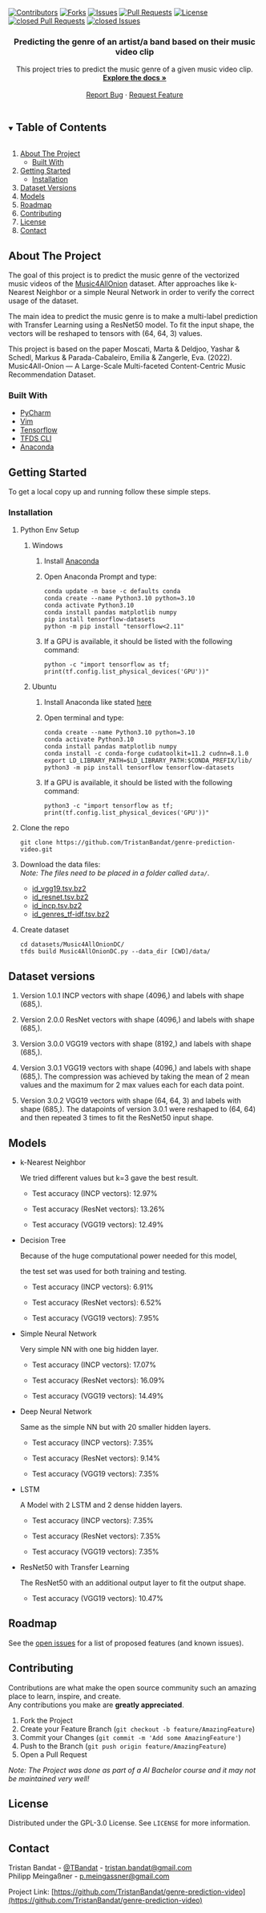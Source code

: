 [![Contributors][contributors-shield]][contributors-url]
[![Forks][forks-shield]][forks-url]
[![Issues][issues-shield]][issues-url]
[![Pull Requests][pulls-shield]][pulls-url]
[![License][license-shield]][license-url]
[![closed Pull Requests][closed_pulls-shield]][closed_pulls-url]
[![closed Issues][closed_issues-shield]][closed_issues-url]

<!-- PROJECT LOGO -->

<p align="center">
  <!-- <a href="https://github.com/TristanBandat/genre-prediction-video">
    <img src="images/logo.png" alt="Logo" width="80" height="80">
  </a> -->
  <h3 align="center">Predicting the genre of an artist/a band based on their music video clip</h3>
  <p align="center">
    This project tries to predict the music genre of a given music video clip.
    <br />
    <a href="https://github.com/TristanBandat/genre-prediction-video"><strong>Explore the docs »</strong></a>
    <br />
    <br />
    <!-- <a href="https://github.com/TristanBandat/genre-prediction-video">View Demo</a>
    · -->
    <a href="https://github.com/TristanBandat/genre-prediction-video/issues">Report Bug</a>
    ·
    <a href="https://github.com/TristanBandat/genre-prediction-video/issues">Request Feature</a>
  </p>
<!-- </p> -->

<!-- TABLE OF CONTENTS -->

<details open="open">
  <summary><h2 style="display: inline-block">Table of Contents</h2></summary>
  <ol>
    <li>
      <a href="#about-the-project">About The Project</a>
      <ul>
        <li><a href="#built-with">Built With</a></li>
      </ul>
    </li>
    <li>
      <a href="#getting-started">Getting Started</a>
      <ul>
        <!-- <li><a href="#prerequisites">Prerequisites</a></li> -->
        <li><a href="#installation">Installation</a></li>
      </ul>
    </li>
    <li><a href="#datasets">Dataset Versions</a></li>
    <li><a href="#models">Models</a></li>
    <li><a href="#roadmap">Roadmap</a></li>
    <li><a href="#contributing">Contributing</a></li>
    <li><a href="#license">License</a></li>
    <li><a href="#contact">Contact</a></li>
    <!-- <li><a href="#acknowledgements">Acknowledgements</a></li> -->
  </ol>
</details>

<!-- ABOUT THE PROJECT -->

## About The Project

<!-- [![Product Name Screen Shot][product-screenshot]](https://example.com) -->

The goal of this project is to predict the music genre of the vectorized music videos of the [Music4AllOnion](https://zenodo.org/record/6609677/#.Y85AXXbMJaY) dataset. After approaches like k-Nearest Neighbor or a simple Neural Network in order to verify the correct usage of the dataset.

The main idea to predict the music genre is to make a multi-label prediction with Transfer Learning using a ResNet50 model. To fit the input shape, the vectors will be reshaped to tensors with (64, 64, 3) values. 

This project is based on the paper Moscati, Marta & Deldjoo, Yashar & Schedl, Markus & Parada-Cabaleiro, Emilia & Zangerle, Eva. (2022). Music4All-Onion — A Large-Scale Multi-faceted Content-Centric Music Recommendation Dataset. 

### Built With

* [PyCharm](https://www.jetbrains.com/pycharm/)
* [Vim](https://www.vim.org/)
* [Tensorflow](https://www.tensorflow.org/)
* [TFDS CLI](https://www.tensorflow.org/datasets/cli)
* [Anaconda](https://www.anaconda.com/)

<!-- GETTING STARTED -->

## Getting Started

To get a local copy up and running follow these simple steps.

<!-- ### Prerequisites

This is an example of how to list things you need to use the software and how to install them.
* npm
  ```sh
  npm install npm@latest -g
  ``` -->

### Installation

1. Python Env Setup <br>
   
   1. Windows 
      
      1. Install [Anaconda](https://www.anaconda.com/)
      
      2. Open Anaconda Prompt and type:
         
         ```shell
         conda update -n base -c defaults conda
         conda create --name Python3.10 python=3.10
         conda activate Python3.10
         conda install pandas matplotlib numpy
         pip install tensorflow-datasets
         python -m pip install "tensorflow<2.11"
         ```
      
      3. If a GPU is available, it should be listed with the following command:
         
         ```shell
         python -c "import tensorflow as tf; print(tf.config.list_physical_devices('GPU'))"
         ```
   
   2. Ubuntu
      
      1. Install Anaconda like stated [here](https://docs.anaconda.com/anaconda/install/linux/)
      
      2. Open terminal and type:
         
         ```shell
         conda create --name Python3.10 python=3.10
         conda activate Python3.10
         conda install pandas matplotlib numpy
         conda install -c conda-forge cudatoolkit=11.2 cudnn=8.1.0
         export LD_LIBRARY_PATH=$LD_LIBRARY_PATH:$CONDA_PREFIX/lib/
         python3 -m pip install tensorflow tensorflow-datasets
         ```
      
      3. If a GPU is available, it should be listed with the following command:
         
         ```shell
         python3 -c "import tensorflow as tf; print(tf.config.list_physical_devices('GPU'))"
         ```

2. Clone the repo
   
   ```shell
   git clone https://github.com/TristanBandat/genre-prediction-video.git
   ```

3. Download the data files:<br>
   _Note: The files need to be placed in a folder called `data/`._
   
   * [id_vgg19.tsv.bz2](https://zenodo.org/record/6609677/files/id_vgg19.tsv.bz2?download=1)
   * [id_resnet.tsv.bz2](https://zenodo.org/record/6609677/files/id_resnet.tsv.bz2?download=1)
   * [id_incp.tsv.bz2](https://zenodo.org/record/6609677/files/id_incp.tsv.bz2?download=1)
   * [id_genres_tf-idf.tsv.bz2](https://zenodo.org/record/6609677/files/id_genres_tf-idf.tsv.bz2?download=1)

4. Create dataset<br>
   
   ```shell
   cd datasets/Music4AllOnionDC/
   tfds build Music4AllOnionDC.py --data_dir [CWD]/data/
   ```

<!-- USAGE EXAMPLES -->

## Dataset versions

1. Version 1.0.1
   INCP vectors with shape (4096,) and labels with shape (685,).

2. Version 2.0.0
   ResNet vectors with shape (4096,) and labels with shape (685,).

3. Version 3.0.0
   VGG19 vectors with shape (8192,) and labels with shape (685,).

4. Version 3.0.1
   VGG19 vectors with shape (4096,) and labels with shape (685,).
   The compression was achieved by taking the mean of 2 mean values and the maximum for 2 max values each for each data point.

5. Version 3.0.2
   VGG19 vectors with shape (64, 64, 3) and labels with shape (685,).
   The datapoints of version 3.0.1 were reshaped to (64, 64) and then repeated 3 times to fit the ResNet50 input shape.



## Models

- k-Nearest Neighbor
  
  We tried different values but k=3 gave the best result.
  
  * Test accuracy (INCP vectors): 12.97%
  
  * Test accuracy (ResNet vectors): 13.26%
  
  * Test accuracy (VGG19 vectors): 12.49%

- Decision Tree
  
  Because of the huge computational power needed for this model,
  
  the test set was used for both training and testing.
  
  * Test accuracy (INCP vectors): 6.91%
  
  * Test accuracy (ResNet vectors): 6.52%
  
  * Test accuracy (VGG19 vectors): 7.95%

- Simple Neural Network
  
  Very simple NN with one big hidden layer.
  
  * Test accuracy (INCP vectors): 17.07%
  
  * Test accuracy (ResNet vectors): 16.09%
  - Test accuracy (VGG19 vectors): 14.49%

- Deep Neural Network
  
  Same as the simple NN but with 20 smaller hidden layers.
  
  * Test accuracy (INCP vectors): 7.35%
  - Test accuracy (ResNet vectors): 9.14%
  
  - Test accuracy (VGG19 vectors): 7.35%

- LSTM
  
  A Model with 2 LSTM and 2 dense hidden layers.
  
  - Test accuracy (INCP vectors): 7.35%
  
  - Test accuracy (ResNet vectors): 7.35%
  
  - Test accuracy (VGG19 vectors): 7.35%

- ResNet50 with Transfer Learning
  
  The ResNet50 with an additional output layer to fit the output shape.
  
  - Test accuracy (VGG19 vectors): 10.47%

<!-- ROADMAP -->

## Roadmap

See the [open issues](https://github.com/TristanBandat/genre-prediction-video/issues) for a list of proposed features (and known issues).

<!-- CONTRIBUTING -->

## Contributing

Contributions are what make the open source community such an amazing place to learn, inspire, and create.<br> 
Any contributions you make are **greatly appreciated**.

1. Fork the Project
2. Create your Feature Branch (`git checkout -b feature/AmazingFeature`)
3. Commit your Changes (`git commit -m 'Add some AmazingFeature'`)
4. Push to the Branch (`git push origin feature/AmazingFeature`)
5. Open a Pull Request

_Note: The Project was done as part of a AI Bachelor course and it may not be maintained very well!_

<!-- LICENSE -->

## License

Distributed under the GPL-3.0 License. See `LICENSE` for more information.

<!-- CONTACT -->

## Contact

Tristan Bandat - [@TBandat](https://twitter.com/TBandat) - tristan.bandat@gmail.com <br>Philipp Meingaßner - p.meingassner@gmail.com

Project Link: [https://github.com/TristanBandat/genre-prediction-video](https://github.com/TristanBandat/genre-prediction-video)

<!-- ACKNOWLEDGEMENTS 
## Acknowledgements

* []()
* []()
* []()

-->

<!-- MARKDOWN LINKS & IMAGES -->

<!-- https://www.markdownguide.org/basic-syntax/#reference-style-links -->

[contributors-shield]: https://img.shields.io/github/contributors/TristanBandat/genre-prediction-video.svg?style=for-the-badge
[contributors-url]: https://github.com/TristanBandat/genre-prediction-video/graphs/contributors
[forks-shield]: https://img.shields.io/github/forks/TristanBandat/genre-prediction-video.svg?style=for-the-badge
[forks-url]: https://github.com/TristanBandat/genre-prediction-video/network/members
[issues-shield]: https://img.shields.io/github/issues/TristanBandat/genre-prediction-video.svg?style=for-the-badge
[issues-url]: https://github.com/TristanBandat/genre-prediction-video/issues
[pulls-shield]: https://img.shields.io/github/issues-pr/TristanBandat/genre-prediction-video.svg?style=for-the-badge
[pulls-url]: https://github.com/TristanBandat/genre-prediction-video/pulls
[license-shield]: https://img.shields.io/github/license/TristanBandat/genre-prediction-video.svg?style=for-the-badge
[license-url]: https://github.com/TristanBandat/genre-prediction-video/blob/master/LICENSE.txt
[closed_pulls-shield]: https://img.shields.io/github/issues-pr-closed/TristanBandat/genre-prediction-video?style=for-the-badge
[closed_pulls-url]: https://github.com/TristanBandat/genre-prediction-video/pulls?q=is%3Apr+is%3Aclosed
[closed_issues-shield]: https://img.shields.io/github/issues-closed/TristanBandat/genre-prediction-video?style=for-the-badge
[closed_issues-url]: https://github.com/TristanBandat/genre-prediction-video/issues?q=is%3Aissue+is%3Aclosed
